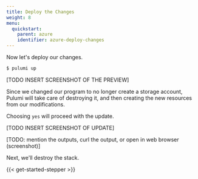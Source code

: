 ```yaml
---
title: Deploy the Changes
weight: 8
menu:
  quickstart:
    parent: azure
    identifier: azure-deploy-changes
---
```


Now let's deploy our changes.

```bash
$ pulumi up
```

[TODO INSERT SCREENSHOT OF THE PREVIEW]

Since we changed our program to no longer create a storage account, Pulumi will take care of destroying it, and then creating the new resources from our modifications.

Choosing `yes` will proceed with the update.

[TODO INSERT SCREENSHOT OF UPDATE]

[TODO: mention the outputs, curl the output, or open in web browser (screenshot)]

Next, we'll destroy the stack.

{{< get-started-stepper >}}
